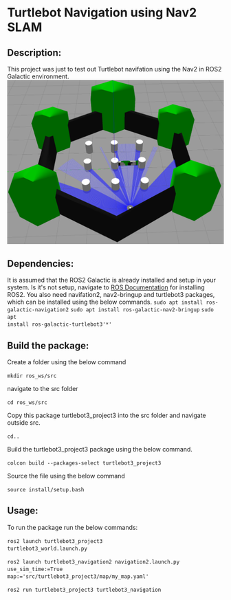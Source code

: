 # Turtlebot Navigation using Nav2 SLAM

## Description:
This project was just to test out Turtlebot navifation using the Nav2 in ROS2 Galactic environment.
![Turtlebot_Environment](/Images/Turtlebot_Nav2.png)

## Dependencies:
It is assumed that the ROS2 Galactic is already installed and setup in your system. Is it's not setup, navigate to [ROS Documentation](https://docs.ros.org/en/galactic/Installation.html) for installing ROS2.
You also need navifation2, nav2-bringup and turtlebot3 packages, which can be installed using the below commands.
<code>sudo apt install ros-galactic-navigation2</code>
<code>sudo apt install ros-galactic-nav2-bringup</code>
<code>sudo apt install ros-galactic-turtlebot3'*'</code>

## Build the package:
Create a folder using the below command

<code>mkdir ros_ws/src</code>

navigate to the src folder 

<code>cd ros_ws/src</code>

Copy this package turtlebot3_project3 into the src folder and navigate outside src.

<code>cd..</code>

Build the turtlebot3_project3 package using the below command.

<code>colcon build --packages-select turtlebot3_project3</code>

Source the file using the below command

<code>source install/setup.bash</code>

## Usage:
To run the package run the below commands:

<code>ros2 launch turtlebot3_project3 turtlebot3_world.launch.py</code>

<code>ros2 launch turtlebot3_navigation2 navigation2.launch.py use_sim_time:=True map:='src/turtlebot3_project3/map∕my_map.yaml'</code>

<code>ros2 run turtlebot3_project3 turtlebot3_navigation</code>
